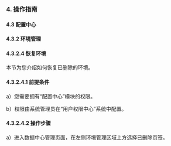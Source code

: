 ### 4. 操作指南

#### 4.3 配置中心

#### 4.3.2 环境管理

#### 4.3.2.4 恢复环境

本节为您介绍如何恢复已删除的环境。

#### 4.3.2.4.1 前提条件

a）您需要拥有“配置中心”模块的权限。

b）权限由系统管理员在“用户权限中心”系统中配置。

#### 4.3.2.4.2 操作步骤

a）进入数据中心管理页面，在左侧环境管理区域上方选择已删除页签。
